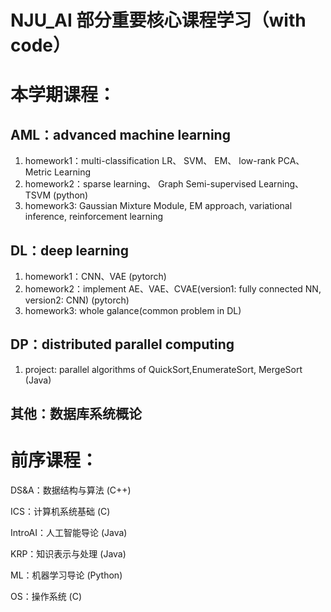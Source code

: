 # NJU_AI 部分重要核心课程学习（with code）
# 本学期课程：
## AML：advanced machine learning
1. homework1：multi-classification LR、 SVM、 EM、 low-rank PCA、 Metric Learning
2. homework2：sparse learning、 Graph Semi-supervised Learning、TSVM (python)
3. homework3: Gaussian Mixture Module, EM approach, variational inference, reinforcement learning

## DL：deep learning
1. homework1：CNN、VAE (pytorch)
2. homework2：implement AE、VAE、CVAE(version1: fully connected NN, version2: CNN) (pytorch)
3. homework3: whole galance(common problem in DL)

## DP：distributed parallel computing
1. project: parallel algorithms of QuickSort,EnumerateSort, MergeSort (Java)

## 其他：数据库系统概论

# 前序课程：
 DS&A：数据结构与算法 (C++)

 ICS：计算机系统基础 (C)

 IntroAI：人工智能导论 (Java)

 KRP：知识表示与处理 (Java)

 ML：机器学习导论 (Python)

 OS：操作系统 (C)
